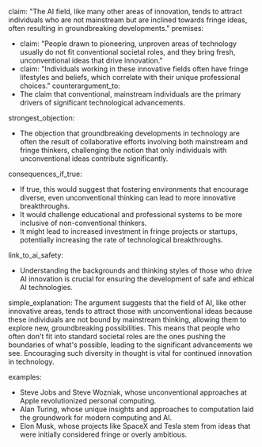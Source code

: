 claim: "The AI field, like many other areas of innovation, tends to attract individuals who are not mainstream but are inclined towards fringe ideas, often resulting in groundbreaking developments."
premises:
  - claim: "People drawn to pioneering, unproven areas of technology usually do not fit conventional societal roles, and they bring fresh, unconventional ideas that drive innovation."
  - claim: "Individuals working in these innovative fields often have fringe lifestyles and beliefs, which correlate with their unique professional choices."
counterargument_to:
  - The claim that conventional, mainstream individuals are the primary drivers of significant technological advancements.

strongest_objection:
  - The objection that groundbreaking developments in technology are often the result of collaborative efforts involving both mainstream and fringe thinkers, challenging the notion that only individuals with unconventional ideas contribute significantly.

consequences_if_true:
  - If true, this would suggest that fostering environments that encourage diverse, even unconventional thinking can lead to more innovative breakthroughs.
  - It would challenge educational and professional systems to be more inclusive of non-conventional thinkers.
  - It might lead to increased investment in fringe projects or startups, potentially increasing the rate of technological breakthroughs.

link_to_ai_safety:
  - Understanding the backgrounds and thinking styles of those who drive AI innovation is crucial for ensuring the development of safe and ethical AI technologies.

simple_explanation:
  The argument suggests that the field of AI, like other innovative areas, tends to attract those with unconventional ideas because these individuals are not bound by mainstream thinking, allowing them to explore new, groundbreaking possibilities. This means that people who often don't fit into standard societal roles are the ones pushing the boundaries of what's possible, leading to the significant advancements we see. Encouraging such diversity in thought is vital for continued innovation in technology.

examples:
  - Steve Jobs and Steve Wozniak, whose unconventional approaches at Apple revolutionized personal computing.
  - Alan Turing, whose unique insights and approaches to computation laid the groundwork for modern computing and AI.
  - Elon Musk, whose projects like SpaceX and Tesla stem from ideas that were initially considered fringe or overly ambitious.
